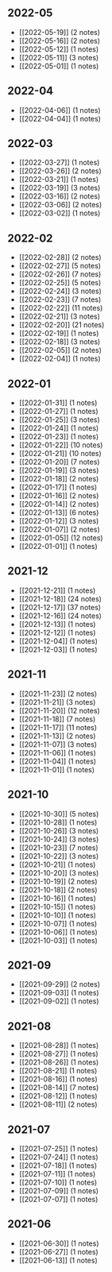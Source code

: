 ## 2022-05
- [[2022-05-19]] (2 notes)
- [[2022-05-16]] (2 notes)
- [[2022-05-12]] (1 notes)
- [[2022-05-11]] (3 notes)
- [[2022-05-01]] (1 notes)
## 2022-04
- [[2022-04-06]] (1 notes)
- [[2022-04-04]] (1 notes)
## 2022-03
- [[2022-03-27]] (1 notes)
- [[2022-03-26]] (2 notes)
- [[2022-03-21]] (1 notes)
- [[2022-03-19]] (3 notes)
- [[2022-03-16]] (2 notes)
- [[2022-03-06]] (2 notes)
- [[2022-03-02]] (1 notes)
## 2022-02
- [[2022-02-28]] (2 notes)
- [[2022-02-27]] (5 notes)
- [[2022-02-26]] (7 notes)
- [[2022-02-25]] (5 notes)
- [[2022-02-24]] (3 notes)
- [[2022-02-23]] (7 notes)
- [[2022-02-22]] (11 notes)
- [[2022-02-21]] (3 notes)
- [[2022-02-20]] (21 notes)
- [[2022-02-19]] (1 notes)
- [[2022-02-18]] (3 notes)
- [[2022-02-05]] (2 notes)
- [[2022-02-04]] (1 notes)
## 2022-01
- [[2022-01-31]] (1 notes)
- [[2022-01-27]] (1 notes)
- [[2022-01-25]] (3 notes)
- [[2022-01-24]] (1 notes)
- [[2022-01-23]] (1 notes)
- [[2022-01-22]] (10 notes)
- [[2022-01-21]] (10 notes)
- [[2022-01-20]] (7 notes)
- [[2022-01-19]] (3 notes)
- [[2022-01-18]] (2 notes)
- [[2022-01-17]] (1 notes)
- [[2022-01-16]] (2 notes)
- [[2022-01-14]] (2 notes)
- [[2022-01-13]] (6 notes)
- [[2022-01-12]] (3 notes)
- [[2022-01-07]] (2 notes)
- [[2022-01-05]] (12 notes)
- [[2022-01-01]] (1 notes)
## 2021-12
- [[2021-12-21]] (1 notes)
- [[2021-12-18]] (24 notes)
- [[2021-12-17]] (37 notes)
- [[2021-12-16]] (24 notes)
- [[2021-12-13]] (1 notes)
- [[2021-12-12]] (1 notes)
- [[2021-12-04]] (1 notes)
- [[2021-12-03]] (1 notes)
## 2021-11
- [[2021-11-23]] (2 notes)
- [[2021-11-21]] (3 notes)
- [[2021-11-20]] (12 notes)
- [[2021-11-18]] (7 notes)
- [[2021-11-17]] (11 notes)
- [[2021-11-13]] (2 notes)
- [[2021-11-07]] (3 notes)
- [[2021-11-06]] (1 notes)
- [[2021-11-04]] (1 notes)
- [[2021-11-01]] (1 notes)
## 2021-10
- [[2021-10-30]] (5 notes)
- [[2021-10-28]] (1 notes)
- [[2021-10-26]] (3 notes)
- [[2021-10-24]] (3 notes)
- [[2021-10-23]] (7 notes)
- [[2021-10-22]] (3 notes)
- [[2021-10-21]] (1 notes)
- [[2021-10-20]] (3 notes)
- [[2021-10-19]] (2 notes)
- [[2021-10-18]] (2 notes)
- [[2021-10-16]] (1 notes)
- [[2021-10-15]] (1 notes)
- [[2021-10-10]] (1 notes)
- [[2021-10-07]] (1 notes)
- [[2021-10-06]] (1 notes)
- [[2021-10-03]] (1 notes)
## 2021-09
- [[2021-09-29]] (2 notes)
- [[2021-09-03]] (1 notes)
- [[2021-09-02]] (1 notes)
## 2021-08
- [[2021-08-28]] (1 notes)
- [[2021-08-27]] (1 notes)
- [[2021-08-26]] (1 notes)
- [[2021-08-21]] (1 notes)
- [[2021-08-16]] (1 notes)
- [[2021-08-14]] (7 notes)
- [[2021-08-12]] (1 notes)
- [[2021-08-11]] (2 notes)
## 2021-07
- [[2021-07-25]] (1 notes)
- [[2021-07-24]] (1 notes)
- [[2021-07-18]] (1 notes)
- [[2021-07-11]] (1 notes)
- [[2021-07-10]] (1 notes)
- [[2021-07-09]] (1 notes)
- [[2021-07-07]] (1 notes)
## 2021-06
- [[2021-06-30]] (1 notes)
- [[2021-06-27]] (1 notes)
- [[2021-06-13]] (1 notes)
